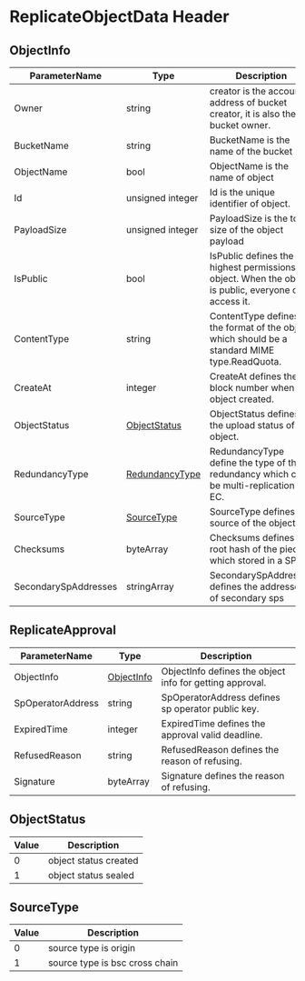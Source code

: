 # ReplicateObjectData Header

## ObjectInfo

| ParameterName        | Type                                                      | Description                                                                                             |
| -------------------- | --------------------------------------------------------- | ------------------------------------------------------------------------------------------------------- |
| Owner                | string                                                    | creator is the account address of bucket creator, it is also the bucket owner.                          |
| BucketName           | string                                                    | BucketName is the name of the bucket                                                                    |
| ObjectName           | bool                                                      | ObjectName is the name of object                                                                        |
| Id                   | unsigned integer                                          | Id is the unique identifier of object.                                                                  |
| PayloadSize          | unsigned integer                                          | PayloadSize is the total size of the object payload                                                     |
| IsPublic             | bool                                                      | IsPublic defines the highest permissions for object. When the object is public, everyone can access it. |
| ContentType          | string                                                    | ContentType defines the format of the object which should be a standard MIME type.ReadQuota.            |
| CreateAt             | integer                                                   | CreateAt defines the block number when the object created.                                              |
| ObjectStatus         | [ObjectStatus](#objectstatus)                             | ObjectStatus defines the upload status of the object.                                                   |
| RedundancyType       | [RedundancyType](./get_approval_header.md#redundancytype) | RedundancyType define the type of the redundancy which can be multi-replication or EC.                  |
| SourceType           | [SourceType](#sourcetype)                                 | SourceType defines the source of the object.                                                            |
| Checksums            | byteArray                                                 | Checksums defines the root hash of the pieces which stored in a SP.                                     |
| SecondarySpAddresses | stringArray                                               | SecondarySpAddresses defines the addresses of secondary sps                                             |

## ReplicateApproval

| ParameterName     | Type                      | Description                                              |
| ----------------- | ------------------------- | -------------------------------------------------------- |
| ObjectInfo        | [ObjectInfo](#objectinfo) | ObjectInfo defines the object info for getting approval. |
| SpOperatorAddress | string                    | SpOperatorAddress defines sp operator public key.        |
| ExpiredTime       | integer                   | ExpiredTime defines the approval valid deadline.         |
| RefusedReason     | string                    | RefusedReason defines the reason of refusing.            |
| Signature         | byteArray                 | Signature defines the reason of refusing.                |

## ObjectStatus

| Value | Description           |
| ----- | --------------------- |
| 0     | object status created |
| 1     | object status sealed  |

## SourceType

| Value | Description                    |
| ----- | ------------------------------ |
| 0     | source type is origin          |
| 1     | source type is bsc cross chain |
